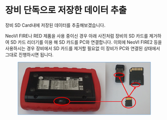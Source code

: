 # 장비 단독으로 저장한 데이터 추출

장비 SD Card내에 저장된 데이터를 추출해보겠습니다.

NeoVI FIRE나 RED 제품을 사용 중이신 경우 아래 사진처럼 장비의 SD 카드를 제거하여 SD 카드 리더기를 이용 해 SD 카드를 PC와 연결합니다. 이외에 NeoVI FIRE2 등을 사용하시는 경우 장비에서 SD 카드를 제거할 필요없 이 장비가 PC와 연결된 상태에서 그대로 진행하시면 됩니다.

<figure><img src="../../.gitbook/assets/sdcardremove.png" alt=""><figcaption></figcaption></figure>
